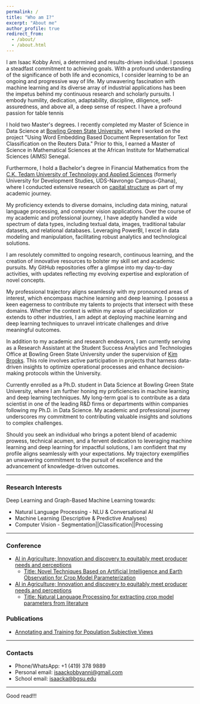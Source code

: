 ```yaml
---
permalink: /
title: "Who am I?"
excerpt: "About me"
author_profile: true
redirect_from: 
  - /about/
  - /about.html
---
```


I am Isaac Kobby Anni, a determined and results-driven individual. I possess a steadfast commitment to achieving goals. With a profound understanding of the significance of both life and economics, I consider learning to be an ongoing and progressive way of life. My unwavering fascination with machine learning and its diverse array of industrial applications has been the impetus behind my continuous research and scholarly pursuits. I embody humility, dedication, adaptability, discipline, diligence, self-assuredness, and above all, a deep sense of respect. I have a profound passion for table tennis

I hold two Master's degrees. I recently completed my Master of Science in Data Science at [Bowling Green State University](https://www.bgsu.edu/), where I worked on the project "Using Word Embedding Based Document Representation for Text Classification on the Reuters Data." Prior to this, I earned a Master of Science in Mathematical Sciences at the African Institute for Mathematical Sciences (AIMS) Senegal.

Furthermore, I hold a Bachelor's degree in Financial Mathematics from the [C.K. Tedam University of Technology and Applied Sciences](https://cktutas.edu.gh/) (formerly University for Development Studies, UDS-Navrongo Campus-Ghana), where I conducted extensive research on [capital structure](https://www.investopedia.com/terms/c/capitalstructure.asp) as part of my academic journey.

My proficiency extends to diverse domains, including data mining, natural language processing, and computer vision applications. Over the course of my academic and professional journey, I have adeptly handled a wide spectrum of data types, including textual data, images, traditional tabular datasets, and relational databases. Leveraging PowerBI, I excel in data modeling and manipulation, facilitating robust analytics and technological solutions.

I am resolutely committed to ongoing research, continuous learning, and the creation of innovative resources to bolster my skill set and academic pursuits. My GitHub repositories offer a glimpse into my day-to-day activities, with updates reflecting my evolving expertise and exploration of novel concepts.

My professional trajectory aligns seamlessly with my pronounced areas of interest, which encompass machine learning and deep learning. I possess a keen eagerness to contribute my talents to projects that intersect with these domains. Whether the context is within my areas of specialization or extends to other industries, I am adept at deploying machine learning and deep learning techniques to unravel intricate challenges and drive meaningful outcomes.

In addition to my academic and research endeavors, I am currently serving as a Research Assistant at the Student Success Analytics and Technologies Office at Bowling Green State University under the supervision of [Kim Brooks](https://www.linkedin.com/in/kimberlyn-brooks-b09b1924/). This role involves active participation in projects that harness data-driven insights to optimize operational processes and enhance decision-making protocols within the University.

Currently enrolled as a Ph.D. student in Data Science at Bowling Green State University, where I am further honing my proficiencies in machine learning and deep learning techniques. My long-term goal is to contribute as a data scientist in one of the leading R&D firms or departments within companies following my Ph.D. in Data Science. My academic and professional journey underscores my commitment to contributing valuable insights and solutions to complex challenges.

Should you seek an individual who brings a potent blend of academic prowess, technical acumen, and a fervent dedication to leveraging machine learning and deep learning for impactful solutions, I am confident that my profile aligns seamlessly with your expectations. My trajectory exemplifies an unwavering commitment to the pursuit of excellence and the advancement of knowledge-driven outcomes.

---
### Research Interests
Deep Learning and Graph-Based Machine Learning towards:
- Natural Language Processing - NLU & Conversational AI
- Machine Learning (Descriptive & Predictive Analyses)
- Computer Vision - Segmentation||Classification||Processing

---
### Conference
- [AI in Agriculture; Innovation and discovery to equitably meet producer needs and perceptions](https://abe.ufl.edu/2023-ai-conference/workshops-and-sessions/)
  - [Title: Novel Techniques Based on Artificial Intelligence and Earth Observation for Crop Model Parameterization](https://abe.ufl.edu/2023-ai-conference/workshops-and-sessions/#:~:text=Novel%20Techniques%20Based%20on%20Artificial%20Intelligence%20and%20Earth%20Observation%20for%20Crop%20Model%20Parameterization)
- [AI in Agriculture; Innovation and discovery to equitably meet producer needs and perceptions](https://abe.ufl.edu/2023-ai-conference/workshops-and-sessions/)
  - [Title: Natural Language Processing for extracting crop model parameters from literature](https://github.com/IkeKobby/ikekobby.github.io/blob/master/files/agro_poster_draft6-1.pdf)

### Publications
- [Annotating and Training for Population Subjective Views](https://aclanthology.org/2023.wassa-1.36/)

---
### Contacts
- Phone/WhatsApp: +1 (419) 378 9889 
- Personal email: isaackobbyanni@gmail.com
- School email: isaacka@bgsu.edu

---
Good read!!!

<!-- Example: editing a markdown file for a talk
![Editing a markdown file for a talk](/images/editing-talk.png)
-->
